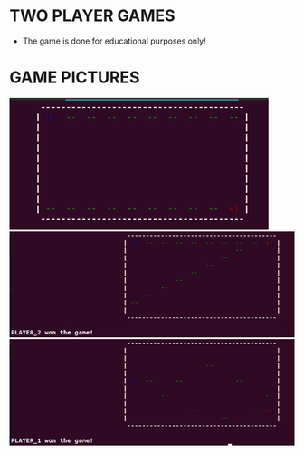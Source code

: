 # TWO PLAYER GAMES
+ The game is done for educational purposes only!

# GAME PICTURES

![alt text](./pictures/image.png)
![alt text](./pictures/image2.png)
![alt text](./pictures/image3.png)

